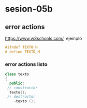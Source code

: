 # sesion-05b

## error actions

<https://www.w3schools.com/>
 ejemplo

```cpp
#ifndef TEXTO_H
# define TEXTO_H
```

### error actions listo

```cpp
class texto
{
  public:
 // constructor
  texto();
 // destructor
    ~texto ();
```
